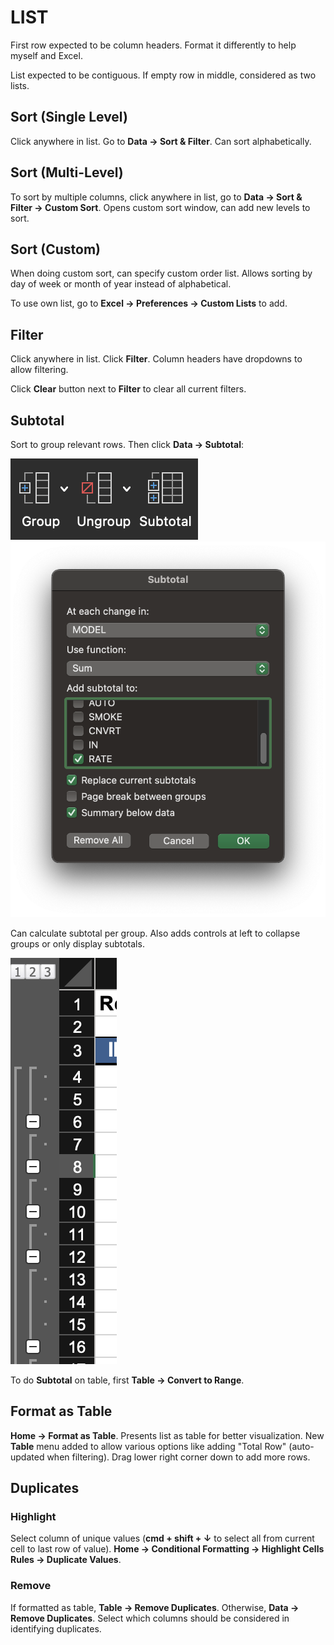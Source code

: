 # LIST

First row expected to be column headers. Format it differently to help myself and Excel.

List expected to be contiguous. If empty row in middle, considered as two lists.

## Sort (Single Level)

Click anywhere in list. Go to **Data &rarr; Sort & Filter**. Can sort alphabetically.

## Sort (Multi-Level)

To sort by multiple columns, click anywhere in list, go to **Data &rarr; Sort & Filter &rarr; Custom Sort**. Opens custom sort window, can add new levels to sort.

## Sort (Custom)

When doing custom sort, can specify custom order list. Allows sorting by day of week or month of year instead of alphabetical.

To use own list, go to **Excel &rarr; Preferences &rarr; Custom Lists** to add.

## Filter

Click anywhere in list. Click **Filter**. Column headers have dropdowns to allow filtering.

Click **Clear** button next to **Filter** to clear all current filters.

## Subtotal

Sort to group relevant rows. Then click **Data &rarr; Subtotal**:

![Subtotal Button](../../assets/subtotal-ribbon.png)
![Subtotal Modal](../../assets/subtotal-modal.png)

Can calculate subtotal per group. Also adds controls at left to collapse groups or only display subtotals.

![Subtotal Sidebar](../../assets/subtotal-side.png)

To do **Subtotal** on table, first **Table &rarr; Convert to Range**.

## Format as Table

**Home &rarr; Format as Table**. Presents list as table for better visualization. New **Table** menu added to allow various options like adding "Total Row" (auto-updated when filtering). Drag lower right corner down to add more rows.

## Duplicates

### Highlight

Select column of unique values (**cmd + shift + &darr;** to select all from current cell to last row of value). **Home &rarr; Conditional Formatting &rarr; Highlight Cells Rules &rarr; Duplicate Values**.

### Remove

If formatted as table, **Table &rarr; Remove Duplicates**. Otherwise, **Data &rarr; Remove Duplicates**. Select which columns should be considered in identifying duplicates.
